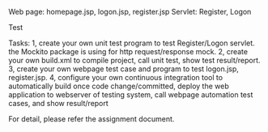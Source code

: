 Web page: homepage.jsp, logon.jsp, register.jsp
Servlet: Register, Logon

Test

Tasks:
1, create your own unit test program to test Register/Logon servlet. the Mockito package is using for http request/response mock.
2, create your own build.xml to compile project, call unit test, show test result/report.
3, create your own webpage test case and program to test logon.jsp, register.jsp.
4, configure your own continuous integration tool to 
automatically build once code change/committed, 
deploy the web application to webserver of testing system, 
call webpage automation test cases, 
and show result/report

For detail, please refer the assignment document.
